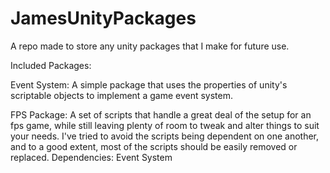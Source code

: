 # JamesUnityPackages
 A repo made to store any unity packages that I make for future use.

Included Packages:

Event System: A simple package that uses the properties of unity's scriptable objects to implement a game event system. 

FPS Package: A set of scripts that handle a great deal of the setup for an fps game, while still leaving plenty of room to tweak and alter things to suit your needs. I've tried to avoid the scripts being dependent on one another, and to a good extent, most of the scripts should be easily removed or replaced.
    Dependencies: Event System
